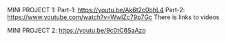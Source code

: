 MINI PROJECT 1:
Part-1: https://youtu.be/Ak6t2c0bhL4
Part-2: https://www.youtube.com/watch?v=WwIZc79p7Gc
There is links to videos




MINI PROJECT 2: https://youtu.be/9c0tC6SaAzo

